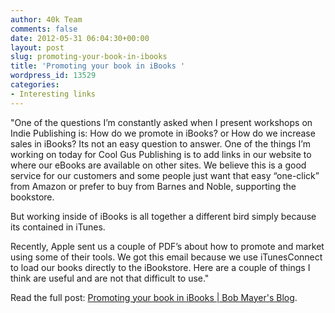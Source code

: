 ```yaml
---
author: 40k Team
comments: false
date: 2012-05-31 06:04:30+00:00
layout: post
slug: promoting-your-book-in-ibooks
title: 'Promoting your book in iBooks '
wordpress_id: 13529
categories:
- Interesting links
---
```


"One of the questions I’m constantly asked when I present workshops on Indie Publishing is: How do we promote in iBooks? or How do we increase sales in iBooks? Its not an easy question to answer. One of the things I’m working on today for Cool Gus Publishing is to add links in our website to where our eBooks are available on other sites. We believe this is a good service for our customers and some people just want that easy “one-click” from Amazon or prefer to buy from Barnes and Noble, supporting the bookstore.

But working inside of iBooks is all together a different bird simply because its contained in iTunes.

Recently, Apple sent us a couple of PDF’s about how to promote and market using some of their tools. We got this email because we use iTunesConnect to load our books directly to the iBookstore. Here are a couple of things I think are useful and are not that difficult to use."

Read the full post: [Promoting your book in iBooks | Bob Mayer's Blog](http://writeitforward.wordpress.com/2012/05/30/promoting-your-book-in-ibooks/).
